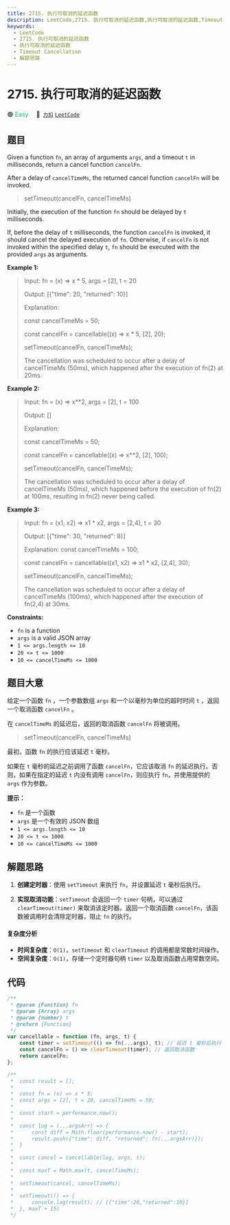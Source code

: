 ```yaml
---
title: 2715. 执行可取消的延迟函数
description: LeetCode,2715. 执行可取消的延迟函数,执行可取消的延迟函数,Timeout Cancellation,解题思路
keywords:
  - LeetCode
  - 2715. 执行可取消的延迟函数
  - 执行可取消的延迟函数
  - Timeout Cancellation
  - 解题思路
---
```


# 2715. 执行可取消的延迟函数

🟢 <font color=#15bd66>Easy</font>&emsp; 🔗&ensp;[`力扣`](https://leetcode.cn/problems/timeout-cancellation) [`LeetCode`](https://leetcode.com/problems/timeout-cancellation)

## 题目

Given a function `fn`, an array of arguments `args`, and a timeout `t` in
milliseconds, return a cancel function `cancelFn`.

After a delay of `cancelTimeMs`, the returned cancel function `cancelFn` will
be invoked.

> setTimeout(cancelFn, cancelTimeMs)

Initially, the execution of the function `fn` should be delayed by `t`
milliseconds.

If, before the delay of `t` milliseconds, the function `cancelFn` is invoked,
it should cancel the delayed execution of `fn`. Otherwise, if `cancelFn` is
not invoked within the specified delay `t`, `fn` should be executed with the
provided `args` as arguments.

**Example 1:**

> Input: fn = (x) => x \* 5, args = [2], t = 20
>
> Output: [{"time": 20, "returned": 10}]
>
> Explanation:
>
> const cancelTimeMs = 50;
>
> const cancelFn = cancellable((x) => x \* 5, [2], 20);
>
> setTimeout(cancelFn, cancelTimeMs);
>
> The cancellation was scheduled to occur after a delay of cancelTimeMs (50ms), which happened after the execution of fn(2) at 20ms.

**Example 2:**

> Input: fn = (x) => x\*\*2, args = [2], t = 100
>
> Output: []
>
> Explanation:
>
> const cancelTimeMs = 50;
>
> const cancelFn = cancellable((x) => x\*\*2, [2], 100);
>
> setTimeout(cancelFn, cancelTimeMs);
>
> The cancellation was scheduled to occur after a delay of cancelTimeMs (50ms), which happened before the execution of fn(2) at 100ms, resulting in fn(2) never being called.

**Example 3:**

> Input: fn = (x1, x2) => x1 \* x2, args = [2,4], t = 30
>
> Output: [{"time": 30, "returned": 8}]
>
> Explanation: const cancelTimeMs = 100;
>
> const cancelFn = cancellable((x1, x2) => x1 \* x2, [2,4], 30);
>
> setTimeout(cancelFn, cancelTimeMs);
>
> The cancellation was scheduled to occur after a delay of cancelTimeMs (100ms), which happened after the execution of fn(2,4) at 30ms.

**Constraints:**

- `fn` is a function
- `args` is a valid JSON array
- `1 <= args.length <= 10`
- `20 <= t <= 1000`
- `10 <= cancelTimeMs <= 1000`

## 题目大意

给定一个函数 `fn` ，一个参数数组 `args` 和一个以毫秒为单位的超时时间 `t` ，返回一个取消函数 `cancelFn` 。

在 `cancelTimeMs` 的延迟后，返回的取消函数 `cancelFn` 将被调用。

> setTimeout(cancelFn, cancelTimeMs)

最初，函数 `fn` 的执行应该延迟 `t` 毫秒。

如果在 `t` 毫秒的延迟之前调用了函数 `cancelFn`，它应该取消 `fn` 的延迟执行。否则，如果在指定的延迟 `t` 内没有调用
`cancelFn`，则应执行 `fn`，并使用提供的 `args` 作为参数。

**提示：**

- `fn` 是一个函数
- `args` 是一个有效的 JSON 数组
- `1 <= args.length <= 10`
- `20 <= t <= 1000`
- `10 <= cancelTimeMs <= 1000`

## 解题思路

1. **创建定时器**：使用 `setTimeout` 来执行 `fn`，并设置延迟 `t` 毫秒后执行。

2. **实现取消功能**：`setTimeout` 会返回一个 `timer` 句柄，可以通过 `clearTimeout(timer)` 来取消该定时器。返回一个取消函数 `cancelFn`，该函数被调用时会清除定时器，阻止 `fn` 的执行。

#### 复杂度分析

- **时间复杂度**：`O(1)`，`setTimeout` 和 `clearTimeout` 的调用都是常数时间操作。
- **空间复杂度**：`O(1)`，存储一个定时器句柄 `timer` 以及取消函数占用常数空间。

## 代码

```javascript
/**
 * @param {Function} fn
 * @param {Array} args
 * @param {number} t
 * @return {Function}
 */
var cancellable = function (fn, args, t) {
	const timer = setTimeout(() => fn(...args), t); // 延迟 t 毫秒后执行 fn
	const cancelFn = () => clearTimeout(timer); // 返回取消函数
	return cancelFn;
};

/**
 *  const result = [];
 *
 *  const fn = (x) => x * 5;
 *  const args = [2], t = 20, cancelTimeMs = 50;
 *
 *  const start = performance.now();
 *
 *  const log = (...argsArr) => {
 *      const diff = Math.floor(performance.now() - start);
 *      result.push({"time": diff, "returned": fn(...argsArr)});
 *  }
 *
 *  const cancel = cancellable(log, args, t);
 *
 *  const maxT = Math.max(t, cancelTimeMs);
 *
 *  setTimeout(cancel, cancelTimeMs);
 *
 *  setTimeout(() => {
 *      console.log(result); // [{"time":20,"returned":10}]
 *  }, maxT + 15)
 */
```
